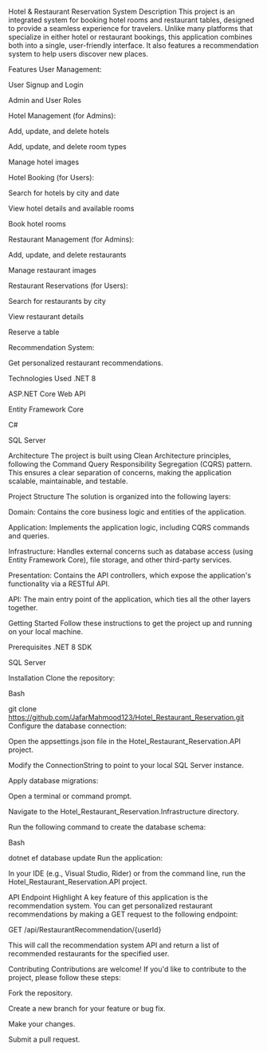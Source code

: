 Hotel & Restaurant Reservation System
Description
This project is an integrated system for booking hotel rooms and restaurant tables, designed to provide a seamless experience for travelers. Unlike many platforms that specialize in either hotel or restaurant bookings, this application combines both into a single, user-friendly interface. It also features a recommendation system to help users discover new places.

Features
User Management:

User Signup and Login

Admin and User Roles

Hotel Management (for Admins):

Add, update, and delete hotels

Add, update, and delete room types

Manage hotel images

Hotel Booking (for Users):

Search for hotels by city and date

View hotel details and available rooms

Book hotel rooms

Restaurant Management (for Admins):

Add, update, and delete restaurants

Manage restaurant images

Restaurant Reservations (for Users):

Search for restaurants by city

View restaurant details

Reserve a table

Recommendation System:

Get personalized restaurant recommendations.

Technologies Used
.NET 8

ASP.NET Core Web API

Entity Framework Core

C#

SQL Server

Architecture
The project is built using Clean Architecture principles, following the Command Query Responsibility Segregation (CQRS) pattern. This ensures a clear separation of concerns, making the application scalable, maintainable, and testable.

Project Structure
The solution is organized into the following layers:

Domain: Contains the core business logic and entities of the application.

Application: Implements the application logic, including CQRS commands and queries.

Infrastructure: Handles external concerns such as database access (using Entity Framework Core), file storage, and other third-party services.

Presentation: Contains the API controllers, which expose the application's functionality via a RESTful API.

API: The main entry point of the application, which ties all the other layers together.

Getting Started
Follow these instructions to get the project up and running on your local machine.

Prerequisites
.NET 8 SDK

SQL Server

Installation
Clone the repository:

Bash

git clone https://github.com/JafarMahmood123/Hotel_Restaurant_Reservation.git
Configure the database connection:

Open the appsettings.json file in the Hotel_Restaurant_Reservation.API project.

Modify the ConnectionString to point to your local SQL Server instance.

Apply database migrations:

Open a terminal or command prompt.

Navigate to the Hotel_Restaurant_Reservation.Infrastructure directory.

Run the following command to create the database schema:

Bash

dotnet ef database update
Run the application:

In your IDE (e.g., Visual Studio, Rider) or from the command line, run the Hotel_Restaurant_Reservation.API project.

API Endpoint Highlight
A key feature of this application is the recommendation system. You can get personalized restaurant recommendations by making a GET request to the following endpoint:

GET /api/RestaurantRecommendation/{userId}

This will call the recommendation system API and return a list of recommended restaurants for the specified user.

Contributing
Contributions are welcome! If you'd like to contribute to the project, please follow these steps:

Fork the repository.

Create a new branch for your feature or bug fix.

Make your changes.

Submit a pull request.
